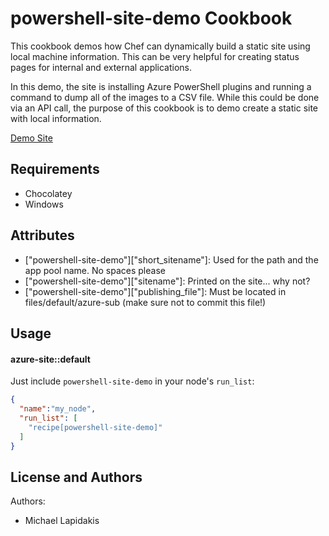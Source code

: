 powershell-site-demo Cookbook
===================
This cookbook demos how Chef can dynamically build a static site using local machine information. This can be very helpful for creating status pages for internal and external applications.

In this demo, the site is installing Azure PowerShell plugins and running a command to dump all of the images to a CSV file. While this could be done via an API call, the purpose of this cookbook is to demo create a static site with local information.

[Demo Site](http://chef-azure-site.cloudapp.net/)

Requirements
------------
 - Chocolatey
 - Windows


Attributes
----------
 - ["powershell-site-demo"]["short_sitename"]: Used for the path and the app pool name. No spaces please
 - ["powershell-site-demo"]["sitename"]: Printed on the site... why not?
 - ["powershell-site-demo"]["publishing_file"]: Must be located in files/default/azure-sub (make sure not to commit this file!)

Usage
-----
#### azure-site::default

Just include `powershell-site-demo` in your node's `run_list`:

```json
{
  "name":"my_node",
  "run_list": [
    "recipe[powershell-site-demo]"
  ]
}
```

License and Authors
-------------------
Authors:

 - Michael Lapidakis
